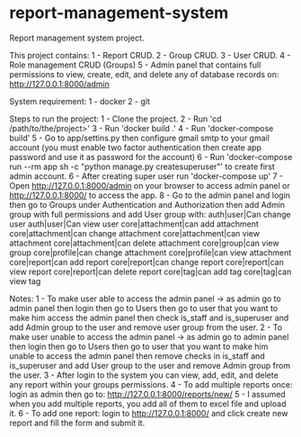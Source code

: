 # report-management-system
Report management system project.

This project contains:
1 - Report CRUD.
2 - Group CRUD.
3 - User CRUD.
4 - Role management CRUD (Groups)
5 - Admin panel that contains full permissions to view, create, edit, and delete any of database records on: http://127.0.0.1:8000/admin

System requirement:
1 - docker
2 - git

Steps to run the project:
1 - Clone the project.
2 - Run 'cd /path/to/the/project>'
3 - Run 'docker build .'
4 - Run 'docker-compose build'
5 - Go to app/settins.py then configure gmail smtp to your gmail account (you must enable two factor authentication then create app password and use it as password for the account)
6 - Run 'docker-compose run --rm app sh -c "python manage.py createsuperuser"' to create first admin account.
6 - After creating super user run 'docker-compose up'
7 - Open http://127.0.0.1:8000/admin on your browser to access admin panel or http://127.0.0.1:8000/ to access the app.
8 - Go to the admin panel and login then go to Groups under Authentication and Authorization then add Admin group with full permissions and add User group with:
    auth|user|Can change user
    auth|user|Can view user
    core|attachment|can add attachment
    core|attachment|can change attachment
    core|attachment|can view attachment
    core|attachment|can delete attachment
    core|group|can view group
    core|profile|can change attachment
    core|profile|can view attachment
    core|report|can add report
    core|report|can change report
    core|report|can view report
    core|report|can delete report
    core|tag|can add tag
    core|tag|can view tag


Notes:
1 - To make user able to access the admin panel -> as admin go to admin panel then login then go to Users then go to user that you want to make him access the admin panel then check is_staff and is_superuser and add Admin group to the user and remove user group from the user.
2 - To make user unable to access the admin panel -> as admin go to admin panel then login then go to Users then go to user that you want to make him unable to access the admin panel then remove checks in is_staff and is_superuser and add User group to the user and remove Admin group from the user.
3 - After login to the system you can view, add, edit, and delete any report within your groups permissions.
4 - To add multiple reports once: login as admin then go to: http://127.0.0.1:8000/reports/new/
5 - I assumed when you add multiple reports, you add all of them to excel file and upload it.
6 - To add one report: login to http://127.0.0.1:8000/ and click create new report and fill the form and submit it.